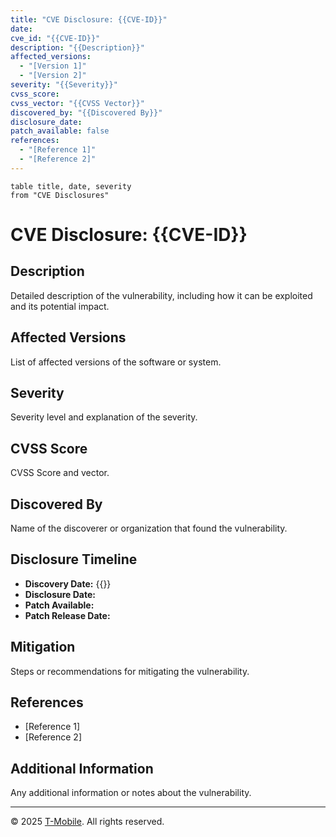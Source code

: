 ```yaml
---
title: "CVE Disclosure: {{CVE-ID}}"
date: 
cve_id: "{{CVE-ID}}"
description: "{{Description}}"
affected_versions:
  - "[Version 1]"
  - "[Version 2]"
severity: "{{Severity}}"
cvss_score: 
cvss_vector: "{{CVSS Vector}}"
discovered_by: "{{Discovered By}}"
disclosure_date: 
patch_available: false
references:
  - "[Reference 1]"
  - "[Reference 2]"
---
```


```dataview
table title, date, severity
from "CVE Disclosures"
```

# CVE Disclosure: {{CVE-ID}}

## Description
Detailed description of the vulnerability, including how it can be exploited and its potential impact.

## Affected Versions
List of affected versions of the software or system.

## Severity
Severity level and explanation of the severity.

## CVSS Score
CVSS Score and vector.

## Discovered By
Name of the discoverer or organization that found the vulnerability.

## Disclosure Timeline
- **Discovery Date:** {{}}
- **Disclosure Date:** 
- **Patch Available:** 
- **Patch Release Date:** 

## Mitigation
Steps or recommendations for mitigating the vulnerability.

## References
- [Reference 1]
- [Reference 2]

## Additional Information
Any additional information or notes about the vulnerability.

---
© 2025 [T-Mobile](t-mobile.com). All rights reserved.